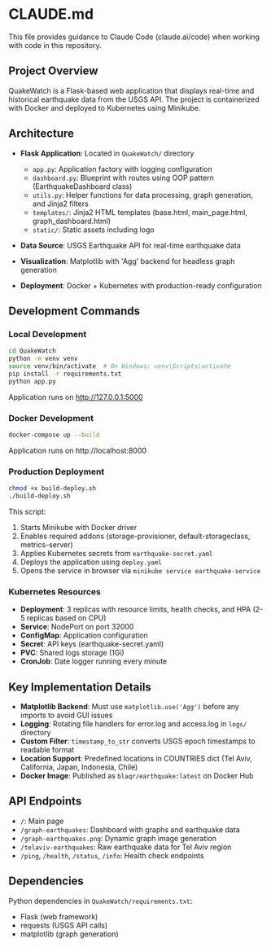 # CLAUDE.md

This file provides guidance to Claude Code (claude.ai/code) when working with code in this repository.

## Project Overview

QuakeWatch is a Flask-based web application that displays real-time and historical earthquake data from the USGS API. The project is containerized with Docker and deployed to Kubernetes using Minikube.

## Architecture

- **Flask Application**: Located in `QuakeWatch/` directory
  - `app.py`: Application factory with logging configuration
  - `dashboard.py`: Blueprint with routes using OOP pattern (EarthquakeDashboard class)  
  - `utils.py`: Helper functions for data processing, graph generation, and Jinja2 filters
  - `templates/`: Jinja2 HTML templates (base.html, main_page.html, graph_dashboard.html)
  - `static/`: Static assets including logo

- **Data Source**: USGS Earthquake API for real-time earthquake data
- **Visualization**: Matplotlib with 'Agg' backend for headless graph generation
- **Deployment**: Docker + Kubernetes with production-ready configuration

## Development Commands

### Local Development
```bash
cd QuakeWatch
python -m venv venv
source venv/bin/activate  # On Windows: venv\Scripts\activate
pip install -r requirements.txt
python app.py
```
Application runs on http://127.0.0.1:5000

### Docker Development
```bash
docker-compose up --build
```
Application runs on http://localhost:8000

### Production Deployment
```bash
chmod +x build-deploy.sh
./build-deploy.sh
```

This script:
1. Starts Minikube with Docker driver
2. Enables required addons (storage-provisioner, default-storageclass, metrics-server)
3. Applies Kubernetes secrets from `earthquake-secret.yaml`
4. Deploys the application using `deploy.yaml`
5. Opens the service in browser via `minikube service earthquake-service`

### Kubernetes Resources
- **Deployment**: 3 replicas with resource limits, health checks, and HPA (2-5 replicas based on CPU)
- **Service**: NodePort on port 32000
- **ConfigMap**: Application configuration
- **Secret**: API keys (earthquake-secret.yaml)
- **PVC**: Shared logs storage (1Gi)
- **CronJob**: Date logger running every minute

## Key Implementation Details

- **Matplotlib Backend**: Must use `matplotlib.use('Agg')` before any imports to avoid GUI issues
- **Logging**: Rotating file handlers for error.log and access.log in `logs/` directory
- **Custom Filter**: `timestamp_to_str` converts USGS epoch timestamps to readable format
- **Location Support**: Predefined locations in COUNTRIES dict (Tel Aviv, California, Japan, Indonesia, Chile)
- **Docker Image**: Published as `blaqr/earthquake:latest` on Docker Hub

## API Endpoints

- `/`: Main page
- `/graph-earthquakes`: Dashboard with graphs and earthquake data
- `/graph-earthquakes.png`: Dynamic graph image generation
- `/telaviv-earthquakes`: Raw earthquake data for Tel Aviv region
- `/ping`, `/health`, `/status`, `/info`: Health check endpoints

## Dependencies

Python dependencies in `QuakeWatch/requirements.txt`:
- Flask (web framework)
- requests (USGS API calls)
- matplotlib (graph generation)